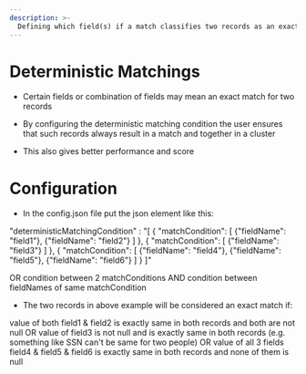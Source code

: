 ```yaml
---
description: >-
  Defining which field(s) if a match classifies two records as an exact match
---
```


# Deterministic Matchings

* Certain fields or combination of fields may mean an exact match for two records

* By configuring the deterministic matching condition the user ensures that such records always result in a match and together in a cluster

* This also gives better performance and score

# Configuration

* In the config.json file put the json element like this:

"deterministicMatchingCondition"	: "[
    {
        "matchCondition": [
            {"fieldName": "field1"},
            {"fieldName": "field2"}
        ]
    },
    {
        "matchCondition": [
            {"fieldName": "field3"}
        ]
    },
    {
        "matchCondition": [
            {"fieldName": "field4"},
            {"fieldName": "field5"},
            {"fieldName": "field6"}
        ]
    }
]"

OR condition between 2 matchConditions
AND condition between fieldNames of same matchCondition

* The two records in above example will be considered an exact match if:

value of both field1 & field2 is exactly same in both records and both are not null
OR
value of field3 is not null and is exactly same in both records (e.g. something like SSN can't be same for two people)
OR
value of all 3 fields field4 & field5 & field6 is exactly same in both records and none of them is null

